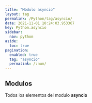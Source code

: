 ```yaml
---
title: "Módulo asyncio"
layout: tag
permalink: /Python/tag/asyncio/
date: 2021-11-01 10:24:03.953367
key: Python.asyncio
sidebar: 
  nav: python
aside: 
  toc: true
pagination: 
  enabled: true
  tag: "asyncio"
  permalink: /:num/
---
```


<h2>Modulos</h2>
Todos los elementos del modulo <strong>asyncio</strong>
